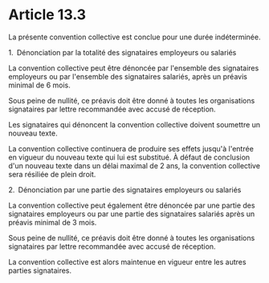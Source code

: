 # Article 13.3

La présente convention collective est conclue pour une durée indéterminée.

1. Dénonciation par la totalité des signataires employeurs ou salariés

La convention collective peut être dénoncée par l'ensemble des signataires employeurs ou par l'ensemble des signataires salariés, après un préavis minimal de 6 mois.

Sous peine de nullité, ce préavis doit être donné à toutes les organisations signataires par lettre recommandée avec accusé de réception.

Les signataires qui dénoncent la convention collective doivent soumettre un nouveau texte.

La convention collective continuera de produire ses effets jusqu'à l'entrée en vigueur du nouveau texte qui lui est substitué. À défaut de conclusion d'un nouveau texte dans un délai maximal de 2 ans, la convention collective sera résiliée de plein droit.

2. Dénonciation par une partie des signataires employeurs ou salariés

La convention collective peut également être dénoncée par une partie des signataires employeurs ou par une partie des signataires salariés après un préavis minimal de 3 mois.

Sous peine de nullité, ce préavis doit être donné à toutes les organisations signataires par lettre recommandée avec accusé de réception.

La convention collective est alors maintenue en vigueur entre les autres parties signataires.

